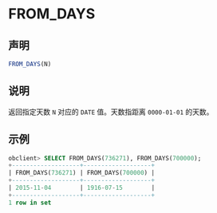 # FROM_DAYS

## 声明

```javascript
FROM_DAYS(N)
```

## 说明

返回指定天数 `N` 对应的 `DATE` 值。天数指距离 `0000-01-01` 的天数。

## 示例

```sql
obclient> SELECT FROM_DAYS(736271), FROM_DAYS(700000);
+-------------------+-------------------+
| FROM_DAYS(736271) | FROM_DAYS(700000) |
+-------------------+-------------------+
| 2015-11-04        | 1916-07-15        |
+-------------------+-------------------+
1 row in set
```
